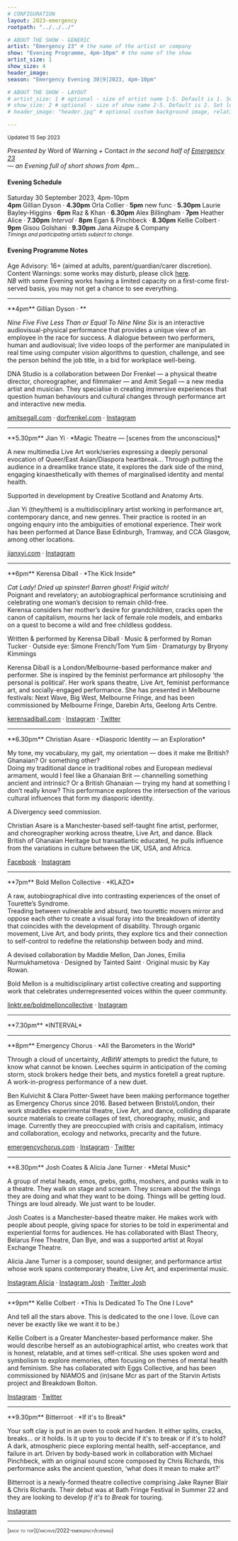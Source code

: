 ```yaml
---
# CONFIGURATION
layout: 2023-emergency
rootpath: "../../../"

# ABOUT THE SHOW - GENERIC
artist: "Emergency 23" # the name of the artist or company
show: "Evening Programme, 4pm-10pm" # the name of the show
artist_size: 1
show_size: 4
header_image:  
season: "Emergency Evening 30|9|2023, 4pm-10pm"

# ABOUT THE SHOW - LAYOUT
# artist_size: 1 # optional - size of artist name 1-5. Default is 1. Set longer names to lower values
# show_size: 2 # optional - size of show name 2-5. Default is 2. Set longer names to lower values
# header_image: "header.jpg" # optional custom background image, relative to current page

---
```

<small>Updated 15 Sep 2023</small>     
        
*Presented by* Word of Warning *+* Contact *in the second half of [Emergency 23](/current/2023-emergency)<br>— an Evening full of short shows from 4pm…*        
         
#### Evening Schedule         
Saturday 30 September 2023, 4pm-10pm<br>**4pm** Gillian Dyson · **4.30pm** Orla Collier · **5pm** new func · **5.30pm** Laurie Bayley-Higgins · **6pm** Raz & Khan · **6.30pm** Alex Billingham · **7pm** Heather Alice · **7.30pm** *Interval* · **8pm** Egan & Pinchbeck · **8.30pm** Kellie Colbert · **9pm** Gisou Golshani · **9.30pm** Jana Aizupe & Company<br><small>*Timings and participating artists subject to change.*</small>         
         
#### Evening Programme Notes        
Age Advisory: 16+ (aimed at adults, parent/guardian/carer discretion).<br>Content Warnings: some works may disturb, please click [here](/warnings).<br>*NB* with some Evening works having a limited capacity on a first-come first-served basis, you may not get a chance to see everything.        
<hr>         
**4pm** Gillian Dyson · **
         
*Nine Five Five Less Than or Equal To Nine Nine Six* is an interactive audiovisual-physical performance that provides a unique view of an employee in the race for success. A dialogue between two performers, human and audiovisual; live video loops of the performer are manipulated in real time using computer vision algorithms to question, challenge, and see the person behind the job title, in a bid for workplace well-being.         
         
DNA Studio is a collaboration between Dor Frenkel — a physical theatre director, choreographer, and filmmaker — and Amit Segall — a new media artist and musician. They specialise in creating immersive experiences that question human behaviours and cultural changes through performance art and interactive new media.         
         
<a href="http://amitsegall.com" target="_blank">amitsegall.com</a> · <a href="https://dorfrenkel.com" target="_blank">dorfrenkel.com</a> · <a href="https://instagram.com/dnastudio.live" target="_blank">Instagram</a>         
<hr>          
**5.30pm** Jian Yi · *Magic Theatre — [scenes from the unconscious]*         
         
A new multimedia Live Art work/series expressing a deeply personal evocation of Queer/East Asian/Diaspora heartbreak… Through putting the audience in a dreamlike trance state, it explores the dark side of the mind, engaging kinaesthetically with themes of marginalised identity and mental health.         
         
Supported in development by Creative Scotland and Anatomy Arts.         
        
Jian Yi (they/them) is a multidisciplinary artist working in performance art, contemporary dance, and new genres. Their practice is rooted in an ongoing enquiry into the ambiguities of emotional experience. Their work has been performed at Dance Base Edinburgh, Tramway, and CCA Glasgow, among other locations.        
        
<a href="https://jianxyi.com" target="_blank">jianxyi.com</a> · <a href="https://instagram.com/jianx_yi" target="_blank">Instagram</a>         
<hr>          
**6pm** Kerensa Diball · *The Kick Inside*         
        
*Cat Lady! Dried up spinster! Barren ghost! Frigid witch!*<br>Poignant and revelatory; an autobiographical performance scrutinising and celebrating one woman’s decision to remain child-free.<br>Kerensa considers her mother’s desire for grandchildren, cracks open the canon of capitalism, mourns her lack of female role models, and embarks on a quest to become a wild and free childless goddess.         
         
Written & performed by Kerensa Diball · Music & performed by Roman Tucker · Outside eye: Simone French/Tom Yum Sim · Dramaturgy by Bryony Kimmings         
         
Kerensa Diball is a London/Melbourne-based performance maker and performer. She is inspired by the feminist performance art philosophy 'the personal is political'. Her work spans theatre, Live Art, feminist performance art, and socially-engaged performance. She has presented in Melbourne festivals: Next Wave, Big West, Melbourne Fringe, and has been commissioned by Melbourne Fringe, Darebin Arts, Geelong Arts Centre.        
                 
<a href="https://kerensadiball.com" target="_blank">kerensadiball.com</a> · <a href="https://instagram.com/kerensa_diball" target="_blank">Instagram</a> · <a href="https://twitter.com/KerensaDiball" target="_blank">Twitter</a>         
<hr>          
**6.30pm** Christian Asare · *Diasporic Identity — an Exploration*         
        
My tone, my vocabulary, my gait, my orientation — does it make me British? Ghanaian? Or something other?<br>Doing my traditional dance in traditional robes and European medieval armament, would I feel like a Ghanaian Brit — channelling something ancient and intrinsic? Or a British Ghanaian — trying my hand at something I don’t really know? This performance explores the intersection of the various cultural influences that form my diasporic identity.         
         
A Divergency seed commission.         
        
Christian Asare is a Manchester-based self-taught fine artist, performer, and choreographer working across theatre, Live Art, and dance. Black British of Ghanaian Heritage but transatlantic educated, he pulls influence from the variations in culture between the UK, USA, and Africa.          
          
<a href="https://facebook.com/ChristianAsare2016" target="_blank">Facebook</a> · <a href="https://instagram.com/xtianasare" target="_blank">Instagram</a>         
<hr>          
**7pm** Bold Mellon Collective · *KLAZO*        
        
A raw, autobiographical dive into contrasting experiences of the onset of Tourette’s Syndrome.<br>Treading between vulnerable and absurd, two tourettic movers mirror and oppose each other to create a visual foray into the breakdown of identity that coincides with the development of disability. Through organic movement, Live Art, and body prints, they explore tics and their connection to self-control to redefine the relationship between body and mind.         
         
A devised collaboration by Maddie Mellon, Dan Jones, Emilia Nurmukhametova · Designed by Tainted Saint · Original music by Kay Rowan.         
         
Bold Mellon is a multidisciplinary artist collective creating and supporting work that celebrates underrepresented voices within the queer community.         
         
<a href="https://linktr.ee/boldmelloncollective" target="_blank">linktr.ee/boldmelloncollective</a> · <a href="https://instagram.com/boldmelloncollective" target="_blank">Instagram</a>         
<hr>          
**7.30pm** *INTERVAL*        
<hr>          
**8pm** Emergency Chorus · *All the Barometers in the World*         
         
Through a cloud of uncertainty, *AtBitW* attempts to predict the future, to know what cannot be known. Leeches squirm in anticipation of the coming storm, stock brokers hedge their bets, and mystics foretell a great rupture.<br>A work-in-progress performance of a new duet.         
         
Ben Kulvichit & Clara Potter-Sweet have been making performance together as Emergency Chorus since 2016. Based between Bristol/London, their work straddles experimental theatre, Live Art, and dance, colliding disparate source materials to create collages of text, choreography, music, and image. Currently they are preoccupied with crisis and capitalism, intimacy and collaboration, ecology and networks, precarity and the future.          
         
<a href="https://emergencychorus.com" target="_blank">emergencychorus.com</a> · <a href="https://instagram.com/emergencychorus" target="_blank">Instagram</a> · <a href="https://twitter.com/emergencychorus" target="_blank">Twitter</a>         
<hr>          
**8.30pm** Josh Coates & Alicia Jane Turner · *Metal Music*        
        
A group of metal heads, emos, grebs, goths, moshers, and punks walk in to a theatre. They walk on stage and scream. They scream about the things they are doing and what they want to be doing. Things will be getting loud. Things are loud already. We just want to be louder.        
         
Josh Coates is a Manchester-based theatre maker. He makes work with people about people, giving space for stories to be told in experimental and experiential forms for audiences. He has collaborated with Blast Theory, Belarus Free Theatre, Dan Bye, and was a supported artist at Royal Exchange Theatre.         
         
Alicia Jane Turner is a composer, sound designer, and performance artist whose work spans contemporary theatre, Live Art, and experimental music.         
        
<a href="https://instagram.com/aliciajaneturner" target="_blank">Instagram Alicia</a> · <a href="https://instagram.com/j_jcoates" target="_blank">Instagram Josh</a> · <a href="https://twitter.com/J_JCoates" target="_blank">Twitter Josh</a>         
<hr>          
**9pm** Kellie Colbert · *This Is Dedicated To The One I Love*        
         
And tell all the stars above. This is dedicated to the one I love. (Love can never be exactly like we want it to be.)         
         
Kellie Colbert  is a Greater Manchester-based performance maker. She would describe herself as an autobiographical artist, who creates work that is honest, relatable, and at times self-critical. She uses spoken word and symbolism to explore memories, often focusing on themes of mental health and feminism. She has collaborated with Eggs Collective, and has  been commissioned by NIAMOS and (in)sane Mcr as part of the Starvin Artists project and Breakdown Bolton.         
         
<a href="https://instagram.com/kellie.colbert.theatre" target="_blank">Instagram</a> · <a href="https://twitter.com/imKellieColbert" target="_blank">Twitter</a>          
<hr>          
**9.30pm** Bitterroot · *If it's to Break*         
         
Your soft clay is put in an oven to cook and harden. It either splits, cracks, breaks… or it holds. Is it up to you to decide if it's to break or if it's to hold?<br>A dark, atmospheric piece exploring mental health, self-acceptance, and failure in art. Driven by body-based work in collaboration with Michael Pinchbeck, with an original sound score composed by Chris Richards, this performance asks the ancient question, ‘what does it mean to make art?’         
         
Bitterroot is a newly-formed theatre collective comprising Jake Rayner Blair & Chris Richards. Their debut was at Bath Fringe Festival in Summer 22 and they are looking to develop *If it's to Break* for touring.        
        
<a href="https://instagram.com/jake.rb.art" target="_blank">Instagram</a>         
<hr>         
<small><span style='font-variant: small-caps'>[back to top](/archive/2022-emergency/evening)</span></small>
